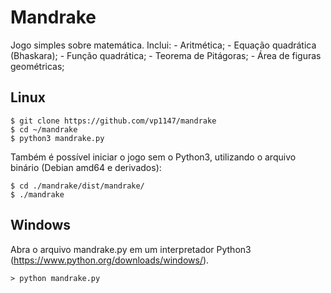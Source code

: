 # Mandrake
Jogo simples sobre matemática.
Inclui:
	- Aritmética;
	- Equação quadrática (Bhaskara);
	- Função quadrática;
	- Teorema de Pitágoras;
	- Área de figuras geométricas;
## Linux
```
$ git clone https://github.com/vp1147/mandrake
$ cd ~/mandrake
$ python3 mandrake.py
```
Também é possível iniciar o jogo sem o Python3, utilizando o arquivo binário (Debian amd64 e derivados):
```
$ cd ./mandrake/dist/mandrake/
$ ./mandrake
```
## Windows
Abra o arquivo mandrake.py em um interpretador Python3 (https://www.python.org/downloads/windows/).
```
> python mandrake.py
```
